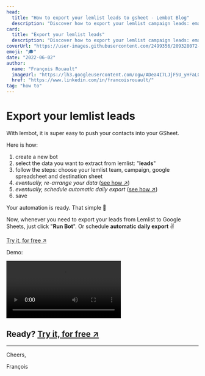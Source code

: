 ```yaml
---
head:
  title: "How to export your lemlist leads to gsheet - Lembot Blog"
  description: "Discover how to export your lemlist campaign leads: email, firstName, lastName... and custom variables into your Google Sheets spreadsheet."
card:
  title: "Export your lemlist leads"
  description: "Discover how to export your lemlist campaign leads: email, firstName, lastName... and custom variables into your Google Sheets spreadsheet."
coverUrl: "https://user-images.githubusercontent.com/2499356/209328072-82d60033-5cf2-4083-884b-d7ed541ac6b3.jpg"
emoji: "🎓"
date: "2022-06-02"
author:
  name: "François Rouault"
  imageUrl: "https://lh3.googleusercontent.com/ogw/ADea4I7LJjF5U_yHFaLQIoNCysLkiEHPLHnWKxj0i1SadVY=s32-c-mo"
  href: "https://www.linkedin.com/in/francoisrouault/"
tag: "how to"
---
```


# Export your lemlist leads

With lembot, it is super easy to push your contacts into your GSheet.

Here is how:

1. create a new bot
2. select the data you want to extract from lemlist: "**leads**"
3. follow the steps: choose your lemlist team, campaign, google spreadsheet and destination sheet
4. _eventually, re-arrange your data_ ([see how ↗️](https://lembot.com/blog/keep-your-lemlist-export-minimalist-and-consistent))
5. _eventually, schedule automatic daily export_ ([see how ↗️](https://lembot.com/blog/schedule-exports))
6. save

Your automation is ready. That simple 💪

Now, whenever you need to export your leads from Lemlist to Google Sheets, just click "**Run Bot**". Or schedule **automatic daily export** ✌️

[Try it, for free ↗️](https://lembot.com/signup)

Demo:

![how to export your leads demo](https://user-images.githubusercontent.com/2499356/171719577-5e141726-b4bf-4e42-a154-93f501b2f468.mp4)

## Ready? [Try it, for free ↗️](https://lembot.com/signup)

---

Cheers,

François

